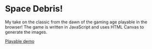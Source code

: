 # Space Debris!
My take on the classic from the dawn of the gaming age playable in the browser! The game is written in JavaScript and uses HTML Canvas to generate the images.

[Playable demo][live_link]

[live_link]: #
